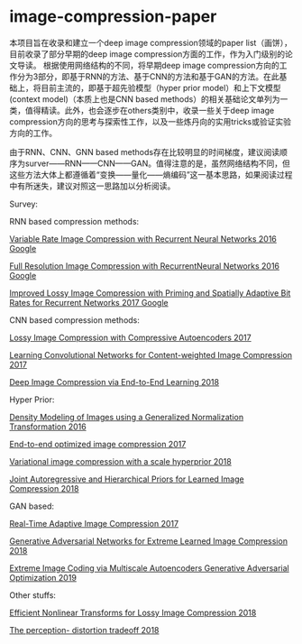 # image-compression-paper

本项目旨在收录和建立一个deep image compression领域的paper list（画饼），目前收录了部分早期的deep image compression方面的工作，作为入门级别的论文导读。
根据使用网络结构的不同，将早期deep image compression方向的工作分为3部分，即基于RNN的方法、基于CNN的方法和基于GAN的方法。在此基础上，将目前主流的，即基于超先验模型（hyper prior model）和上下文模型(context model)（本质上也是CNN based methods）的相关基础论文单列为一类，值得精读。此外，也会逐步在others类别中，收录一些关于deep image compression方向的思考与探索性工作，以及一些炼丹向的实用tricks或验证实验方向的工作。

由于RNN、CNN、GNN based methods存在比较明显的时间梯度，建议阅读顺序为surver——RNN——CNN——GAN。值得注意的是，虽然网络结构不同，但这些方法大体上都遵循着“变换——量化——熵编码”这一基本思路，如果阅读过程中有所迷失，建议对照这一思路加以分析阅读。

Survey:

RNN based compression methods:

[Variable Rate Image Compression with Recurrent Neural Networks  2016 Google](https://arxiv.org/abs/1511.06085)

[Full Resolution Image Compression with RecurrentNeural Networks   2016 Google](https://www.ijraset.com/fileserve.php?FID=9723)

[Improved Lossy Image Compression with Priming and Spatially Adaptive Bit Rates for Recurrent Networks   2017 Google](https://openaccess.thecvf.com/content_cvpr_2018/papers/Johnston_Improved_Lossy_Image_CVPR_2018_paper.pdf)

CNN based compression methods:

[Lossy Image Compression with Compressive Autoencoders 2017](https://arxiv.org/pdf/1703.00395.pdf)

[Learning Convolutional Networks for Content-weighted Image Compression 2017](https://arxiv.org/pdf/1904.00664.pdf)

[Deep Image Compression via End-to-End Learning 2018](https://arxiv.org/pdf/1806.01496.pdf)


Hyper Prior:

[Density Modeling of Images using a Generalized Normalization Transformation 2016](https://arxiv.org/pdf/1511.06281.pdf)

[End-to-end optimized image compression 2017](https://arxiv.org/pdf/1611.01704.pdf)

[Variational image compression with a scale hyperprior 2018](http://export.arxiv.org/pdf/1802.01436)

[Joint Autoregressive and Hierarchical Priors for Learned Image Compression 2018](https://arxiv.org/pdf/1809.02736.pdf)

GAN based:

[Real-Time Adaptive Image Compression 2017](https://arxiv.org/pdf/1705.05823.pdf)

[Generative Adversarial Networks for Extreme Learned Image Compression 2018](https://arxiv.org/pdf/1804.02958.pdf)

[Extreme Image Coding via Multiscale Autoencoders Generative Adversarial Optimization 2019](https://arxiv.org/pdf/1904.03851v2.pdf)

Other stuffs:

[Efficient Nonlinear Transforms for Lossy Image Compression 2018](https://arxiv.org/pdf/1802.00847.pdf)

[The perception- distortion tradeoff 2018](https://arxiv.org/pdf/1711.06077.pdf)

